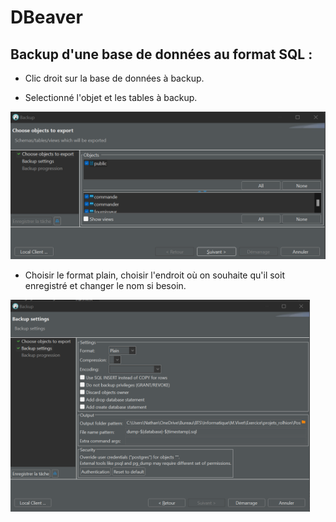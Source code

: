 # DBeaver

## Backup d'une base de données au format SQL :

- Clic droit sur la base de données à backup. 

- Selectionné l'objet et les tables à backup.

<img src="assets/2022-10-17-10-25-26-image.png" title="" alt="" width="536">

- Choisir le format plain, choisir l'endroit où on souhaite qu'il soit enregistré et changer le nom si besoin.

<img src="assets/2022-10-17-10-26-49-image.png" title="" alt="" width="479">
